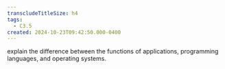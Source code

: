 ```yaml
---
transcludeTitleSize: h4
tags:
  - C3.5
created: 2024-10-23T09:42:50.000-0400
---
```

explain the difference between the functions of applications, programming languages, and operating systems.